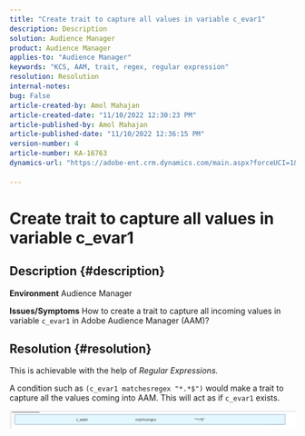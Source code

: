 ```yaml
---
title: "Create trait to capture all values in variable c_evar1"
description: Description
solution: Audience Manager
product: Audience Manager
applies-to: "Audience Manager"
keywords: "KCS, AAM, trait, regex, regular expression"
resolution: Resolution
internal-notes: 
bug: False
article-created-by: Amol Mahajan
article-created-date: "11/10/2022 12:30:23 PM"
article-published-by: Amol Mahajan
article-published-date: "11/10/2022 12:36:15 PM"
version-number: 4
article-number: KA-16763
dynamics-url: "https://adobe-ent.crm.dynamics.com/main.aspx?forceUCI=1&pagetype=entityrecord&etn=knowledgearticle&id=afe65171-f360-ed11-9561-6045bd006268"

---
```

# Create trait to capture all values in variable c_evar1

## Description {#description}

<b>Environment</b>
Audience Manager


<b>Issues/Symptoms</b>
How to create a trait to capture all incoming values in variable `c_evar1` in Adobe Audience Manager (AAM)?


## Resolution {#resolution}


This is achievable with the help of *Regular Expressions.*

A condition such as `(c_evar1 matchesregex "*.*$")` would make a trait to capture all the values coming into AAM. This will act as if `c_evar1` exists.



![](assets/1b1452cb-a86b-eb11-a812-00224803aaf7.png)
